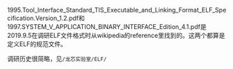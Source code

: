1995.Tool_Interface_Standard_TIS_Executable_and_Linking_Format_ELF_Specification.Version_1.2.pdf和1997.SYSTEM_V_APPLICATION_BINARY_INTERFACE_Edition_4.1.pdf是2019.9.5在调研ELF文件格式时从wikipedia的reference里找到的。这两个都算是定义ELF的规范文件。

调研历史很简略，见`/龙芯实验室/ELF/`
